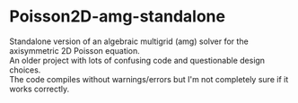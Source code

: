# Poisson2D-amg-standalone
Standalone version of an algebraic multigrid (amg) solver for the axisymmetric 2D Poisson equation.  
An older project with lots of confusing code and questionable design choices.  
The code compiles without warnings/errors but I'm not completely sure if it works correctly. 

